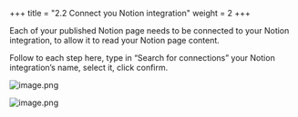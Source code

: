 +++
title = "2.2 Connect you Notion integration"
weight = 2
+++


Each of your published Notion page needs to be connected to your Notion integration, to allow it to read your Notion page content.


Follow to each step here, type in “Search for connections” your Notion integration’s name, select it, click confirm.


![image.png](/images/002-ii-level-1-notion-to-md/002-2-setup-notion-page/9-506552-image.png)


![image.png](/images/002-ii-level-1-notion-to-md/002-2-setup-notion-page/9-197638-image.png)


